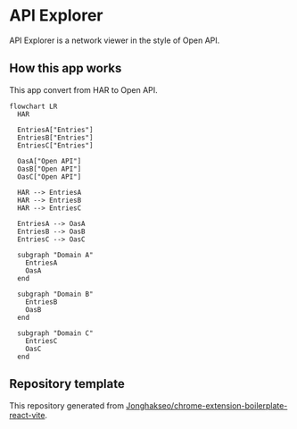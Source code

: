 # API Explorer

API Explorer is a network viewer in the style of Open API.

## How this app works

This app convert from HAR to Open API.

```mermaid
flowchart LR
  HAR

  EntriesA["Entries"]
  EntriesB["Entries"]
  EntriesC["Entries"]

  OasA["Open API"]
  OasB["Open API"]
  OasC["Open API"]

  HAR --> EntriesA
  HAR --> EntriesB
  HAR --> EntriesC

  EntriesA --> OasA
  EntriesB --> OasB
  EntriesC --> OasC

  subgraph "Domain A"
    EntriesA
    OasA
  end

  subgraph "Domain B"
    EntriesB
    OasB
  end

  subgraph "Domain C"
    EntriesC
    OasC
  end
```

## Repository template

This repository generated from [Jonghakseo/chrome-extension-boilerplate-react-vite](https://github.com/Jonghakseo/chrome-extension-boilerplate-react-vite).
